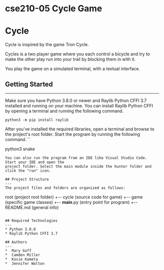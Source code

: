 # cse210-05 Cycle Game

<!-- Design Plan:
-Duplicate and rename control_actions_actor.py to apply to two actors/ players, and update the "I, J, K, L" keys in keyboard_service.py to be arrows - Kosei
-Update Handle_collisions.py to handle snake collisions, the lose game functionality, and how the snakes grow -Camden
-Update main.py and make it control two players -Mary
-Adapt Snake files to cycle game, especially the ReadME, Constants.py, and Director.py files. Jump in where needed to make game functional, and possible collaborate with Mary to make a "game rounds and score" enhancement - Jenny
(Polymorphism is applied in our design by overwriting the execute method in varies files)
-->

# Cycle
Cycle is inspired by the game Tron Cycle. 

Cycles is a two player game where you each control a bicycle and try to make the other play run into your trail by blocking them in with it.

You play the game on a simulated terminal, with a textual interface.

## Getting Started
---
Make sure you have Python 3.8.0 or newer and Raylib Python CFFI 3.7 installed and running on your machine. You can install Raylib Python CFFI by opening a terminal and running the following command.
```
python3 -m pip install raylib
```
After you've installed the required libraries, open a terminal and browse to the project's root folder. Start the program by running the following command.```

python3 snake 
```
You can also run the program from an IDE like Visual Studio Code. Start your IDE and open the 
project folder. Select the main module inside the hunter folder and click the "run" icon.

## Project Structure
---
The project files and folders are organized as follows:
```
root                    (project root folder)
+-- cycle               (source code for game)
  +-- game              (specific game classes)
  +-- __main__.py       (entry point for program)
+-- README.md           (general info)
```

## Required Technologies
---
* Python 3.8.0
* Raylib Python CFFI 3.7

## Authors
---
*  Mary Goff
*  Camden Miller
*  Kosie Kameta
*  Jennifer Walton
